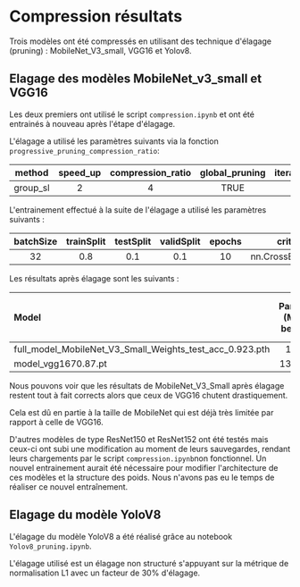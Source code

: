 # Compression résultats

Trois modèles ont été compressés en utilisant des technique d'élagage (pruning) : MobileNet_V3_small, VGG16 et Yolov8.

## Elagage des modèles MobileNet_v3_small et VGG16

Les deux premiers ont utilisé le script `compression.ipynb` et ont été entrainés à nouveau après l'étape d'élagage. 

L'élagage a utilisé les paramètres suivants via la fonction `progressive_pruning_compression_ratio`: 

| method | speed_up | compression_ratio | global_pruning | iterative_steps | max_sparsity | 	
| :------: | :--------: | :-----------------: | :--------------: | :---------------: | :------------: |
| group_sl | 2 | 4 | TRUE | 400 | 1 |

L'entrainement effectué à la suite de l'élagage a utilisé les paramètres suivants : 

| batchSize | trainSplit | testSplit | validSplit | epochs | criterion | learnRate | optimizer	| imgSize |
| :-------: | :--------: | :-------: | :--------: | :----: | :-------: | :-------: | :--------: | :-----: |
| 32 | 0.8 | 0.1 | 0.1 | 10 | nn.CrossEntropyLoss | 0.01 | Adam | 224 |

Les résultats après élagage sont les suivants : 

| Model	| Params (M) - before | Params (M) - after | MACs (M) - before | MACs (M) - after |	Best val acc (%) |
|:------|:-------------------:|:------------------:|:-----------------:|:----------------:|:----------------:|
| full_model_MobileNet_V3_Small_Weights_test_acc_0.923.pth | 1.08 | 0.27 | 58.66 | 38.48 | 94.15 |
| model_vgg1670.87.pt | 134.27	| 33.09	| 15499.44 | 105.94	| 41.52 |

Nous pouvons voir que les résultats de MobileNet_V3_Small après élagage restent tout à fait corrects alors que ceux de VGG16 chutent drastiquement.

Cela est dû en partie à la taille de MobileNet qui est déjà très limitée par rapport à celle de VGG16.

D'autres modèles de type ResNet150 et ResNet152 ont été testés mais ceux-ci ont subi une modification au moment de leurs sauvegardes, rendant leurs chargements par le script `compression.ipynb`non fonctionnel.
Un nouvel entrainement aurait été nécessaire pour modifier l'architecture de ces modèles et la structure des poids. Nous n'avons pas eu le temps de réaliser ce nouvel entraînement.

## Elagage du modèle YoloV8

L'élagage du modèle YoloV8 a été réalisé grâce au notebook `Yolov8_pruning.ipynb`.

L'élagage utilisé est un élagage non structuré s'appuyant sur la métrique de normalisation L1 avec un facteur de 30% d'élagage. 